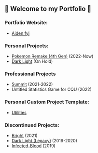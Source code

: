 ## 🖤 Welcome to my Portfolio 🖤

### Portfolio Website:

- [Aiden.fyi](http://aiden.fyi/)

### Personal Projects:
- [Pokemon Remake (4th Gen)](https://github.com/Agent40infinity/Pokemon-4th-Gen-Remake) (2022-Now)
- [Dark Light](https://github.com/Agent40infinity/Dark-Light) (On Hold)

### Professional Projects
- [Summit](https://coolevil98.itch.io/summitbuild) (2021-2022)
- Untitled Statistics Game for CQU (2022)

### Personal Custom Project Template:

- [Utilities](https://github.com/Agent40infinity/Utilities)

### Discontinued Projects:
- [Bright](https://github.com/Agent40infinity/Bright) (2021)
- [Dark Light (Legacy)](https://github.com/Agent40infinity/Dark-Light-Legacy) (2019-2020)
- [Infected-Blood](https://github.com/Agent40infinity/Infected-Blood) (2019)

